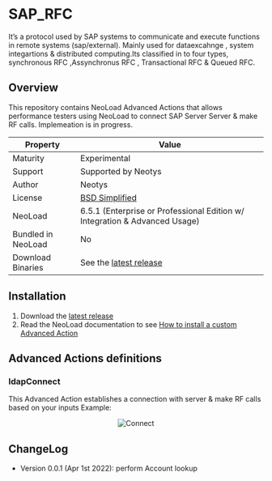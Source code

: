 # SAP_RFC

It’s a protocol used by SAP systems to  communicate and execute functions in remote systems (sap/external). Mainly used for dataexcahnge , system integartions & distributed computing.Its classified in to four types, synchronous RFC ,Assynchronus RFC , Transactional RFC & Queued RFC​.

## Overview

This repository contains NeoLoad Advanced Actions that allows performance testers using NeoLoad to connect SAP Server Server & make RF calls.
Implemeation is in progress.

| Property           | Value                                                                         |
|--------------------|-------------------------------------------------------------------------------|
| Maturity           | Experimental                                                                  |
| Support            | Supported by Neotys                                                           |
| Author             | Neotys                                                                        |
| License            | [BSD Simplified](https://www.neotys.com/documents/legal/bsd-neotys.txt)       |
| NeoLoad            | 6.5.1 (Enterprise or Professional Edition w/ Integration & Advanced Usage)    |
| Bundled in NeoLoad | No                                                                          |
| Download Binaries  | See the [latest release](https://github.com/Neotys-Labs/Ldap/releases/tag/ldap-0.0.1) |


## Installation

1. Download the [latest release](https://github.com/Neotys-Labs/Ldap/releases/tag/ldap-0.0.1)
1. Read the NeoLoad documentation to
   see [How to install a custom Advanced Action](https://www.neotys.com/documents/doc/neoload/latest/en/html/#25928.htm)

## Advanced Actions definitions
### ldapConnect

This Advanced Action establishes a connection with server & make RF calls based on your inputs
Example:
<p align="center"><img src="/screenshots/connect.png" alt="Connect" /></p>


## ChangeLog

* Version 0.0.1 (Apr 1st 2022): perform Account lookup

